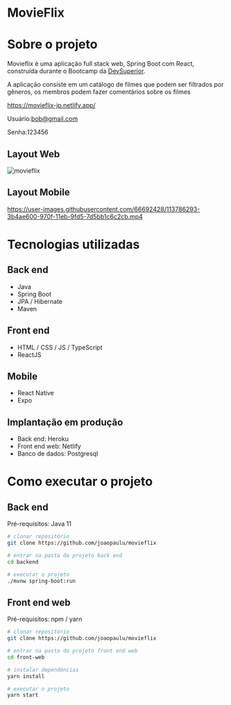 # MovieFlix

# Sobre o projeto

Movieflix é uma aplicação full stack web, Spring Boot com React, construída durante o Bootcamp da [DevSuperior](https://devsuperior.com "Site da DevSuperior").

A aplicação consiste em um catálogo de filmes que podem ser filtrados por gêneros, os membros podem fazer comentários sobre os filmes

https://movieflix-jp.netlify.app/

Usuário:bob@gmail.com

Senha:123456


## Layout Web
![movieflix](https://user-images.githubusercontent.com/66692428/111205344-e7ccf880-85a5-11eb-91d8-e5e50e72a725.gif)

## Layout Mobile
https://user-images.githubusercontent.com/66692428/113786293-3b4ae600-970f-11eb-9fd5-7d5bb1c6c2cb.mp4

# Tecnologias utilizadas
## Back end
- Java
- Spring Boot
- JPA / Hibernate
- Maven

## Front end
- HTML / CSS / JS / TypeScript
- ReactJS

## Mobile
- React Native
- Expo

## Implantação em produção
- Back end: Heroku
- Front end web: Netlify
- Banco de dados: Postgresql

# Como executar o projeto

## Back end
Pré-requisitos: Java 11

```bash
# clonar repositório
git clone https://github.com/joaopaulu/movieflix

# entrar na pasta do projeto back end
cd backend

# executar o projeto
./mvnw spring-boot:run
```

## Front end web
Pré-requisitos: npm / yarn

```bash
# clonar repositório
git clone https://github.com/joaopaulu/movieflix

# entrar na pasta do projeto front end web
cd front-web

# instalar dependências
yarn install

# executar o projeto
yarn start
```



